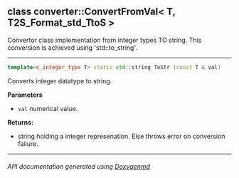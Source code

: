 ## class converter::ConvertFromVal< T, T2S_Format_std_TtoS >

Convertor class implementation from integer types TO string. This conversion is achieved using 'std::to_string'.  

---

```c++
template<c_integer_type T> static std::string ToStr (const T & val)
```
Converts integer datatype to string. 

**Parameters**
- `val` numerical value. 

**Returns:**
- string holding a integer represenation. Else throws error on conversion failure. 

---

###### API documentation generated using [Doxygenmd](https://github.com/d99kris/doxygenmd)

